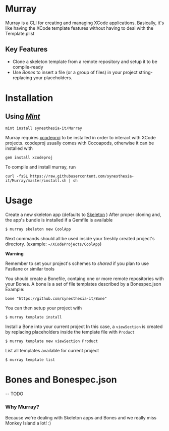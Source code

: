 # Murray
Murray is a CLI for creating and managing XCode applications.
Basically, it's like having the XCode template features without having to deal with the Template.plist

## Key Features

- Clone a skeleton template from a remote repository and setup it to be compile-ready
- Use *Bones* to insert a file (or a group of files) in your project string-replacing your placeholders.

# Installation

## Using *[Mint](https://github.com/yonaskolb/mint)*
```
mint install synesthesia-it/Murray

```

Murray requires [xcodeproj](https://github.com/CocoaPods/Xcodeproj) to be installed in order to interact with XCode projects.
xcodeproj usually comes with Cocoapods, otherwise it can be installed with

```
gem install xcodeproj
```

To compile and install murray, run
```
curl -fsSL https://raw.githubusercontent.com/synesthesia-it/Murray/master/install.sh | sh
```

# Usage

Create a new skeleton app (defaults to [Skeleton](https://github.com/synesthesia-it/Skeleton) )
After proper cloning and, the app's bundle is installed if a Gemfile is available

```
$ murray skeleton new CoolApp
```


Next commands should all be used inside your freshly created project's directory.
(example: `~/XCodeProjects/CoolApp`)

**Warning**

Remember to set your project's schemes to *shared* if you plan to use Fastlane or similar tools

You should create a Bonefile, containg one or more remote repositories with your Bones.
A bone is a set of file templates described by a Bonespec.json
Example:

```
bone "https://github.com/synesthesia-it/Bone"
```

You can then setup your project with

```
$ murray template install
```

Install a Bone into your current project
In this case, a `viewSection` is created by replacing placeholders inside the template file with `Product`

```
$ murray template new viewSection Product
```

List all templates available for current project
```
$ murray template list
```

# Bones and Bonespec.json
-- TODO

### Why Murray?

Because we're dealing with Skeleton apps and Bones and we really miss Monkey Island a lot! :)
